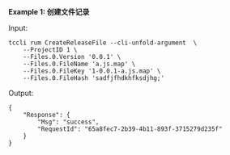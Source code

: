**Example 1: 创建文件记录**



Input: 

```
tccli rum CreateReleaseFile --cli-unfold-argument  \
    --ProjectID 1 \
    --Files.0.Version '0.0.1' \
    --Files.0.FileName 'a.js.map' \
    --Files.0.FileKey '1-0.0.1-a.js.map' \
    --Files.0.FileHash 'sadfjfhdkhfksdjhg;'
```

Output: 
```
{
    "Response": {
        "Msg": "success",
        "RequestId": "65a8fec7-2b39-4b11-893f-3715279d235f"
    }
}
```

